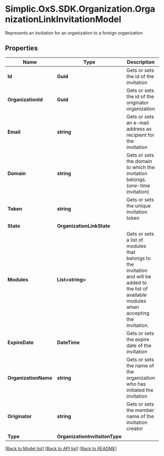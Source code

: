 # Simplic.OxS.SDK.Organization.OrganizationLinkInvitationModel
Represents an invitation for an organization to a foreign organization

## Properties

Name | Type | Description | Notes
------------ | ------------- | ------------- | -------------
**Id** | **Guid** | Gets or sets the id of the invitation | [optional] 
**OrganizationId** | **Guid** | Gets or sets the id of the originator organization | [optional] 
**Email** | **string** | Gets or sets an e-mail address as recipient for the invitation | [optional] 
**Domain** | **string** | Gets or sets the domain to which the invitation belongs. (one-time invitation) | [optional] 
**Token** | **string** | Gets or sets the unique invitation token | [optional] 
**State** | **OrganizationLinkState** |  | [optional] 
**Modules** | **List&lt;string&gt;** | Gets or sets a list of modules that belongs to the invitation and will be added  to the list of available modules when accepting the invitation. | [optional] 
**ExpireDate** | **DateTime** | Gets or sets the expire date of the invitation | [optional] 
**OrganizationName** | **string** | Gets or sets the name of the organization who has initiated the invitation | [optional] 
**Originator** | **string** | Gets or sets the member name of the invitation creator | [optional] 
**Type** | **OrganizationInvitaitonType** |  | [optional] 

[[Back to Model list]](../README.md#documentation-for-models) [[Back to API list]](../README.md#documentation-for-api-endpoints) [[Back to README]](../README.md)

